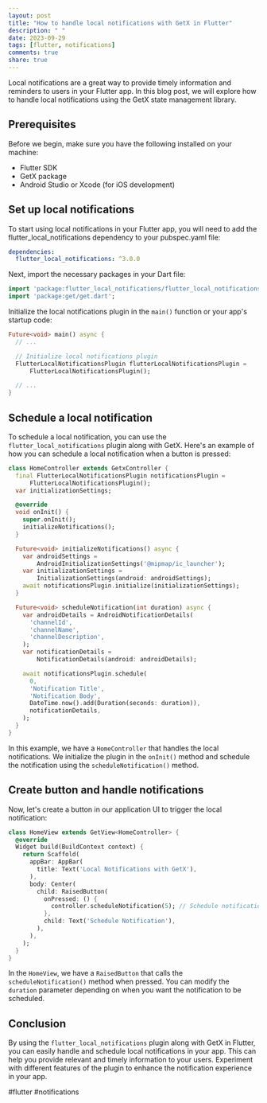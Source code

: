 ```yaml
---
layout: post
title: "How to handle local notifications with GetX in Flutter"
description: " "
date: 2023-09-29
tags: [flutter, notifications]
comments: true
share: true
---
```


Local notifications are a great way to provide timely information and reminders to users in your Flutter app. In this blog post, we will explore how to handle local notifications using the GetX state management library.

## Prerequisites

Before we begin, make sure you have the following installed on your machine:
- Flutter SDK
- GetX package
- Android Studio or Xcode (for iOS development)

## Set up local notifications

To start using local notifications in your Flutter app, you will need to add the flutter_local_notifications dependency to your pubspec.yaml file:

```yaml
dependencies:
  flutter_local_notifications: ^3.0.0
```

Next, import the necessary packages in your Dart file:

```dart
import 'package:flutter_local_notifications/flutter_local_notifications.dart';
import 'package:get/get.dart';
```

Initialize the local notifications plugin in the `main()` function or your app's startup code:

```dart
Future<void> main() async {
  // ...

  // Initialize local notifications plugin
  FlutterLocalNotificationsPlugin flutterLocalNotificationsPlugin =
      FlutterLocalNotificationsPlugin();

  // ...
}
```

## Schedule a local notification

To schedule a local notification, you can use the `flutter_local_notifications` plugin along with GetX. Here's an example of how you can schedule a local notification when a button is pressed:

```dart
class HomeController extends GetxController {
  final FlutterLocalNotificationsPlugin notificationsPlugin =
      FlutterLocalNotificationsPlugin();
  var initializationSettings;

  @override
  void onInit() {
    super.onInit();
    initializeNotifications();
  }

  Future<void> initializeNotifications() async {
    var androidSettings =
        AndroidInitializationSettings('@mipmap/ic_launcher');
    var initializationSettings =
        InitializationSettings(android: androidSettings);
    await notificationsPlugin.initialize(initializationSettings);
  }

  Future<void> scheduleNotification(int duration) async {
    var androidDetails = AndroidNotificationDetails(
      'channelId',
      'channelName',
      'channelDescription',
    );
    var notificationDetails =
        NotificationDetails(android: androidDetails);

    await notificationsPlugin.schedule(
      0,
      'Notification Title',
      'Notification Body',
      DateTime.now().add(Duration(seconds: duration)),
      notificationDetails,
    );
  }
}
```

In this example, we have a `HomeController` that handles the local notifications. We initialize the plugin in the `onInit()` method and schedule the notification using the `scheduleNotification()` method.

## Create button and handle notifications

Now, let's create a button in our application UI to trigger the local notification:

```dart
class HomeView extends GetView<HomeController> {
  @override
  Widget build(BuildContext context) {
    return Scaffold(
      appBar: AppBar(
        title: Text('Local Notifications with GetX'),
      ),
      body: Center(
        child: RaisedButton(
          onPressed: () {
            controller.scheduleNotification(5); // Schedule notification after 5 seconds
          },
          child: Text('Schedule Notification'),
        ),
      ),
    );
  }
}
```

In the `HomeView`, we have a `RaisedButton` that calls the `scheduleNotification()` method when pressed. You can modify the `duration` parameter depending on when you want the notification to be scheduled.

## Conclusion

By using the `flutter_local_notifications` plugin along with GetX in Flutter, you can easily handle and schedule local notifications in your app. This can help you provide relevant and timely information to your users. Experiment with different features of the plugin to enhance the notification experience in your app.

#flutter #notifications